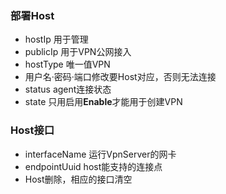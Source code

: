 ### 部署Host
+ hostIp 用于管理
+ publicIp 用于VPN公网接入
+ hostType 唯一值VPN
+ 用户名·密码·端口修改要Host对应，否则无法连接
+ status agent连接状态
+ state 只用启用**Enable**才能用于创建VPN

### Host接口
+ interfaceName 运行VpnServer的网卡
+ endpointUuid  host能支持的连接点
+ Host删除，相应的接口清空
